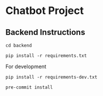 # Chatbot Project

## Backend Instructions

```
cd backend
```

```
pip install -r requirements.txt
```

For development
```
pip install -r requirements-dev.txt
```
```
pre-commit install
```